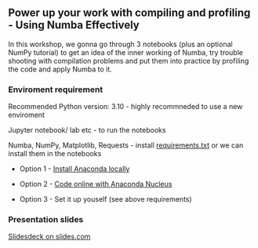 ## Power up your work with compiling and profiling - Using Numba Effectively

In this workshop, we gonna go through 3 notebooks (plus an optional NumPy tutorial) to get an idea of the inner working of Numba, try trouble shooting with compilation problems and put them into practice by profiling the code and apply Numba to it.

### Enviroment requirement

Recommended Python version: 3.10 - highly recommneded to use a new enviroment

Jupyter notebook/ lab etc - to run the notebooks

Numba, NumPy, Matplotlib, Requests - install [requirements.txt](requirements.txt) or we can install them in the notebooks

* Option 1 - [Install Anaconda locally](https://www.anaconda.com/products/distribution)

* Option 2 - [Code online with Anaconda Nucleus](https://anaconda.cloud/anaconda-tools)

* Option 3 - Set it up youself (see above requirements)


### Presentation slides

[Slidesdeck on slides.com](https://slides.com/cheukting_ho/using-numba)
